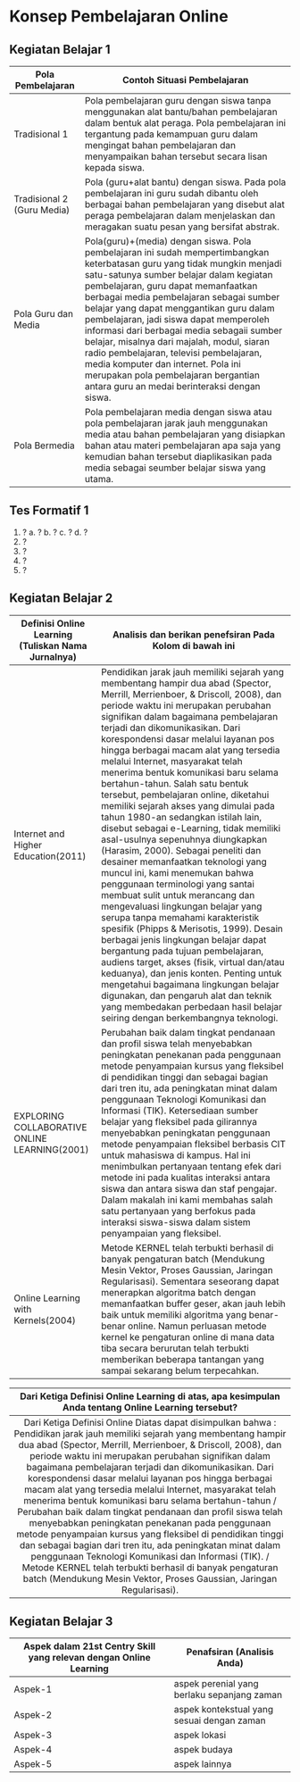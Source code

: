 # Konsep Pembelajaran Online

## Kegiatan Belajar 1

| Pola Pembelajaran | Contoh Situasi Pembelajaran |
| ----------------- | --------------------------- |
| Tradisional 1 | Pola pembelajaran guru dengan siswa tanpa menggunakan alat bantu/bahan pembelajaran dalam bentuk alat peraga. Pola pembelajaran ini tergantung pada kemampuan guru dalam mengingat bahan pembelajaran dan menyampaikan bahan tersebut secara lisan kepada siswa. |
| Tradisional 2 (Guru Media) | Pola (guru+alat bantu) dengan siswa. Pada pola pembelajaran ini guru sudah dibantu oleh berbagai bahan pembelajaran yang disebut alat peraga pembelajaran dalam menjelaskan dan meragakan suatu pesan yang bersifat abstrak. |
| Pola Guru dan Media | Pola(guru)+(media) dengan siswa. Pola pembelajaran ini sudah mempertimbangkan keterbatasan guru yang tidak mungkin menjadi satu-satunya sumber belajar dalam kegiatan pembelajaran, guru dapat memanfaatkan berbagai media pembelajaran sebagai sumber belajar yang dapat menggantikan guru dalam pembelajaran, jadi siswa dapat memperoleh informasi dari berbagai media sebagaii sumber belajar, misalnya dari majalah, modul, siaran radio pembelajaran, televisi pembelajaran, media komputer dan internet. Pola ini merupakan pola pembelajaran bergantian antara guru an medai berinteraksi dengan siswa. |
| Pola Bermedia | Pola pembelajaran media dengan siswa atau pola pembelajaran jarak jauh menggunakan media atau bahan pembelajaran yang disiapkan bahan atau materi pembelajaran apa saja yang kemudian bahan tersebut diaplikasikan pada media sebagai seumber belajar siswa yang utama. |

## Tes Formatif 1

1. ?
  a. ?
  b. ?
  c. ?
  d. ?
2. ?
3. ?
4. ?
5. ?

## Kegiatan Belajar 2

| Definisi Online Learning (Tuliskan Nama Jurnalnya) | Analisis dan berikan penefsiran Pada Kolom di bawah ini |
| -------------------------------------------------- | ------------------------------------------------------- |
| Internet and Higher Education(2011) | Pendidikan jarak jauh memiliki sejarah yang membentang hampir dua abad (Spector, Merrill, Merrienboer, & Driscoll, 2008), dan periode waktu ini merupakan perubahan signifikan dalam bagaimana pembelajaran terjadi dan dikomunikasikan. Dari korespondensi dasar melalui layanan pos hingga berbagai macam alat yang tersedia melalui Internet, masyarakat telah menerima bentuk komunikasi baru selama bertahun-tahun. Salah satu bentuk tersebut, pembelajaran online, diketahui memiliki sejarah akses yang dimulai pada tahun 1980-an sedangkan istilah lain, disebut sebagai e-Learning, tidak memiliki asal-usulnya sepenuhnya diungkapkan (Harasim, 2000). Sebagai peneliti dan desainer memanfaatkan teknologi yang muncul ini, kami menemukan bahwa penggunaan terminologi yang santai membuat sulit untuk merancang dan mengevaluasi lingkungan belajar yang serupa tanpa memahami karakteristik spesifik (Phipps & Merisotis, 1999). Desain berbagai jenis lingkungan belajar dapat bergantung pada tujuan pembelajaran, audiens target, akses (fisik, virtual dan/atau keduanya), dan jenis konten. Penting untuk mengetahui bagaimana lingkungan belajar digunakan, dan pengaruh alat dan teknik yang membedakan perbedaan hasil belajar seiring dengan berkembangnya teknologi. |
| EXPLORING COLLABORATIVE ONLINE LEARNING(2001) | Perubahan baik dalam tingkat pendanaan dan profil siswa telah menyebabkan peningkatan penekanan pada penggunaan metode penyampaian kursus yang fleksibel di pendidikan tinggi dan sebagai bagian dari tren itu, ada peningkatan minat dalam penggunaan Teknologi Komunikasi dan Informasi (TIK). Ketersediaan sumber belajar yang fleksibel pada gilirannya menyebabkan peningkatan penggunaan metode penyampaian fleksibel berbasis CIT untuk mahasiswa di kampus. Hal ini menimbulkan pertanyaan tentang efek dari metode ini pada kualitas interaksi antara siswa dan antara siswa dan staf pengajar. Dalam makalah ini kami membahas salah satu pertanyaan yang berfokus pada interaksi siswa-siswa dalam sistem penyampaian yang fleksibel. |
| Online Learning with Kernels(2004) | Metode KERNEL telah terbukti berhasil di banyak pengaturan batch (Mendukung Mesin Vektor, Proses Gaussian, Jaringan Regularisasi). Sementara seseorang dapat menerapkan algoritma batch dengan memanfaatkan buffer geser, akan jauh lebih baik untuk memiliki algoritma yang benar-benar online. Namun perluasan metode kernel ke pengaturan online di mana data tiba secara berurutan telah terbukti memberikan beberapa tantangan yang sampai sekarang belum terpecahkan. |

| Dari Ketiga Definisi Online Learning di atas, apa kesimpulan Anda tentang Online Learning tersebut? |
| :-------------------------------------------------------------------------------------------------: |
| Dari Ketiga Definisi Online Diatas dapat disimpulkan bahwa : Pendidikan jarak jauh memiliki sejarah yang membentang hampir dua abad (Spector, Merrill, Merrienboer, & Driscoll, 2008), dan periode waktu ini merupakan perubahan signifikan dalam bagaimana pembelajaran terjadi dan dikomunikasikan. Dari korespondensi dasar melalui layanan pos hingga berbagai macam alat yang tersedia melalui Internet, masyarakat telah menerima bentuk komunikasi baru selama bertahun-tahun / Perubahan baik dalam tingkat pendanaan dan profil siswa telah menyebabkan peningkatan penekanan pada penggunaan metode penyampaian kursus yang fleksibel di pendidikan tinggi dan sebagai bagian dari tren itu, ada peningkatan minat dalam penggunaan Teknologi Komunikasi dan Informasi (TIK). / Metode KERNEL telah terbukti berhasil di banyak pengaturan batch (Mendukung Mesin Vektor, Proses Gaussian, Jaringan Regularisasi). |

## Kegiatan Belajar 3

| Aspek dalam 21st Centry Skill yang relevan dengan Online Learning | Penafsiran (Analisis Anda) |
| ----------------------------------------------------------------- | -------------------------- |
| Aspek-1  | aspek perenial yang berlaku sepanjang zaman |
| Aspek-2  | aspek kontekstual yang sesuai dengan zaman |
| Aspek-3  | aspek lokasi |
| Aspek-4  | aspek budaya |
| Aspek-5  | aspek lainnya |

